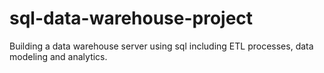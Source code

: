 # sql-data-warehouse-project
Building a data warehouse server using sql including ETL processes, data modeling and analytics.
